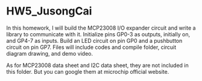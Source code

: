# HW5_JusongCai

In this homework, I will build the MCP23008 I/O expander circuit and write a library to communicate with it. Initialize pins GP0-3 as outputs, initially on, and GP4-7 as inputs. Build an LED circuit on pin GP0 and a pushbutton circuit on pin GP7. Files will include codes and compile folder, circuit diagram drawing, and demo video.

As for MCP23008 data sheet and I2C data sheet, they are not included in this folder. But you can google them at microchip official website.
